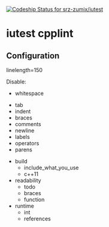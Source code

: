 [ ![Codeship Status for srz-zumix/iutest](https://codeship.com/projects/5bc87030-5b41-0133-6000-4242aa07dce3/status?branch=master)](https://codeship.com/projects/110695)

iutest cpplint
==========

Configuration
--------------------------------------------------

linelength=150

Disable:

 - whitespace
  * tab
  * indent
  * braces
  * comments
  * newline
  * labels
  * operators
  * parens
- build
  * include_what_you_use
  * c++11
- readability
  * todo
  * braces
  * function
- runtime
  * int
  * references
